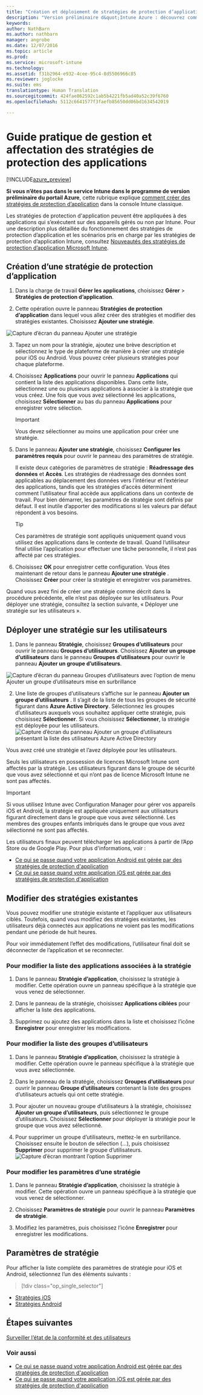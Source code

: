 ```yaml
---
title: "Création et déploiement de stratégies de protection d’application | Version préliminaire d’Intune Azure | Microsoft Docs"
description: "Version préliminaire d&quot;Intune Azure : découvrez comment les stratégies de protection d’application Intune peuvent vous aider à protéger les données utilisées par les applications que vous gérez."
keywords: 
author: NathBarn
ms.author: nathbarn
manager: angrobe
ms.date: 12/07/2016
ms.topic: article
ms.prod: 
ms.service: microsoft-intune
ms.technology: 
ms.assetid: f31b2964-e932-4cee-95c4-8d5506966c85
ms.reviewer: joglocke
ms.suite: ems
translationtype: Human Translation
ms.sourcegitcommit: 424fae862592c1ab5b4221fb5ad40a52c39f6760
ms.openlocfilehash: 5112c6641577f3faefb85650dd06bd1634542019

---
```


# <a name="how-to-create-and-assign-app-protection-policies"></a>Guide pratique de gestion et affectation des stratégies de protection des applications

[!INCLUDE[azure_preview](../includes/azure_preview.md)]

**Si vous n’êtes pas dans le service Intune dans le programme de version préliminaire du portail Azure**, cette rubrique explique [comment créer des stratégies de protection d’application](https://docs.microsoft.com/en-us/intune/deploy-use/create-and-deploy-mobile-app-management-policies-with-microsoft-intune) dans la console Intune classique.

Les stratégies de protection d'application peuvent être appliquées à des applications qui s’exécutent sur des appareils gérés ou non par Intune. Pour une description plus détaillée du fonctionnement des stratégies de protection d’application et les scénarios pris en charge par les stratégies de protection d’application Intune, consultez [Nouveautés des stratégies de protection d’application Microsoft Intune](what-is-app-protection-policy.md).

##  <a name="create-an-app-protection-policy"></a>Création d’une stratégie de protection d’application
1.  Dans la charge de travail **Gérer les applications**, choisissez **Gérer** > **Stratégies de protection d’application**.

2.  Cette opération ouvre le panneau **Stratégies de protection d’application** dans lequel vous allez créer des stratégies et modifier des stratégies existantes. Choisissez **Ajouter une stratégie**.

  ![Capture d’écran du panneau Ajouter une stratégie](../media/app-protection-add-policy.png)

3.  Tapez un nom pour la stratégie, ajoutez une brève description et sélectionnez le type de plateforme de manière à créer une stratégie pour iOS ou Android. Vous pouvez créer plusieurs stratégies pour chaque plateforme.

4.  Choisissez **Applications** pour ouvrir le panneau **Applications** qui contient la liste des applications disponibles. Dans cette liste, sélectionnez une ou plusieurs applications à associer à la stratégie que vous créez. Une fois que vous avez sélectionné les applications, choisissez **Sélectionner** au bas du panneau **Applications** pour enregistrer votre sélection.

    > [!IMPORTANT]
    > Vous devez sélectionner au moins une application pour créer une stratégie.

5.  Dans le panneau **Ajouter une stratégie**, choisissez **Configurer les paramètres requis** pour ouvrir le panneau des paramètres de stratégie.

    Il existe deux catégories de paramètres de stratégie : **Réadressage des données** et **Accès**.  Les stratégies de réadressage des données sont applicables au déplacement des données vers l’intérieur et l’extérieur des applications, tandis que les stratégies d’accès déterminent comment l’utilisateur final accède aux applications dans un contexte de travail.
    Pour bien démarrer, les paramètres de stratégie sont définis par défaut. Il est inutile d’apporter des modifications si les valeurs par défaut répondent à vos besoins.

    > [!TIP]
    > Ces paramètres de stratégie sont appliqués uniquement quand vous utilisez des applications dans le contexte de travail.  Quand l’utilisateur final utilise l’application pour effectuer une tâche personnelle, il n’est pas affecté par ces stratégies.



6.  Choisissez **OK** pour enregistrer cette configuration. Vous êtes maintenant de retour dans le panneau **Ajouter une stratégie** . Choisissez **Créer** pour créer la stratégie et enregistrer vos paramètres.


Quand vous avez fini de créer une stratégie comme décrit dans la procédure précédente, elle n’est pas déployée sur les utilisateurs. Pour déployer une stratégie, consultez la section suivante, « Déployer une stratégie sur les utilisateurs ».

## <a name="deploy-a-policy-to-users"></a>Déployer une stratégie sur les utilisateurs

1.  Dans le panneau **Stratégie**, choisissez **Groupes d’utilisateurs** pour ouvrir le panneau **Groupes d’utilisateurs**. Choisissez **Ajouter un groupe d’utilisateurs** dans le panneau **Groupes d’utilisateurs** pour ouvrir le panneau **Ajouter un groupe d’utilisateurs**.

  ![Capture d’écran du panneau Groupes d’utilisateurs avec l’option de menu Ajouter un groupe d’utilisateurs mise en surbrillance](../media/app-protection-policy-add-users.png)

2.  Une liste de groupes d’utilisateurs s’affiche sur le panneau **Ajouter un groupe d’utilisateurs** . Il s’agit de la liste de tous les groupes de sécurité figurant dans **Azure Active Directory**. Sélectionnez les groupes d’utilisateurs auxquels vous souhaitez appliquer cette stratégie, puis choisissez **Sélectionner**. Si vous choisissez **Sélectionner**, la stratégie est déployée pour les utilisateurs.
  ![Capture d’écran du panneau Ajouter un groupe d’utilisateurs présentant la liste des utilisateurs Azure Active Directory](../media/azure-ad-user-group-list.png)

Vous avez créé une stratégie et l’avez déployée pour les utilisateurs.

Seuls les utilisateurs en possession de licences Microsoft Intune sont affectés par la stratégie. Les utilisateurs figurant dans le groupe de sécurité que vous avez sélectionné et qui n’ont pas de licence Microsoft Intune ne sont pas affectés.

>[!IMPORTANT]
> Si vous utilisez Intune avec Configuration Manager pour gérer vos appareils iOS et Android, la stratégie est appliquée uniquement aux utilisateurs figurant directement dans le groupe que vous avez sélectionné. Les membres des groupes enfants imbriqués dans le groupe que vous avez sélectionné ne sont pas affectés.

Les utilisateurs finaux peuvent télécharger les applications à partir de l’App Store ou de Google Play. Pour plus d'informations, voir :
* [Ce qui se passe quand votre application Android est gérée par des stratégies de protection d'application](app-protection-enabled-android-apps.md)
* [Ce qui se passe quand votre application iOS est gérée par des stratégies de protection d'application](app-protection-enabled-ios-apps.md)

##  <a name="change-existing-policies"></a>Modifier des stratégies existantes
Vous pouvez modifier une stratégie existante et l’appliquer aux utilisateurs ciblés. Toutefois, quand vous modifiez des stratégies existantes, les utilisateurs déjà connectés aux applications ne voient pas les modifications pendant une période de huit heures.

Pour voir immédiatement l’effet des modifications, l’utilisateur final doit se déconnecter de l’application et se reconnecter.

### <a name="to-change-the-list-of-apps-associated-with-the-policy"></a>Pour modifier la liste des applications associées à la stratégie

1.  Dans le panneau **Stratégie d’application**, choisissez la stratégie à modifier. Cette opération ouvre un panneau spécifique à la stratégie que vous venez de sélectionner.

2.  Dans le panneau de la stratégie, choisissez **Applications ciblées** pour afficher la liste des applications.

3.  Supprimez ou ajoutez des applications dans la liste et choisissez l’icône **Enregistrer** pour enregistrer les modifications.

### <a name="to-change-the-list-of-user-groups"></a>Pour modifier la liste des groupes d’utilisateurs

1.  Dans le panneau **Stratégie d’application**, choisissez la stratégie à modifier. Cette opération ouvre le panneau spécifique à la stratégie que vous avez sélectionnée.

2.  Dans le panneau de la stratégie, choisissez **Groupes d’utilisateurs** pour ouvrir le panneau **Groupe d’utilisateurs** contenant la liste des groupes d’utilisateurs actuels qui ont cette stratégie.

3.  Pour ajouter un nouveau groupe d’utilisateurs à la stratégie, choisissez **Ajouter un groupe d’utilisateurs**, puis sélectionnez le groupe d’utilisateurs. Choisissez **Sélectionner** pour déployer la stratégie pour le groupe que vous avez sélectionné.

4.  Pour supprimer un groupe d’utilisateurs, mettez-le en surbrillance. Choisissez ensuite le bouton de sélection (...), puis choisissez **Supprimer** pour supprimer le groupe d’utilisateurs.
  ![Capture d’écran montrant l’option Supprimer](../media/app-protection-policy-delete-user.png)

### <a name="to-change-policy-settings"></a>Pour modifier les paramètres d’une stratégie

1.  Dans le panneau **Stratégie d’application**, choisissez la stratégie à modifier. Cette opération ouvre un panneau spécifique à la stratégie que vous venez de sélectionner.


2.  Choisissez **Paramètres de stratégie** pour ouvrir le panneau **Paramètres de stratégie**.

3.  Modifiez les paramètres, puis choisissez l’icône **Enregistrer** pour enregistrer les modifications.

## <a name="policy-settings"></a>Paramètres de stratégie
Pour afficher la liste complète des paramètres de stratégie pour iOS et Android, sélectionnez l’un des éléments suivants :

> [!div class="op_single_selector"]
- [Stratégies iOS](ios-app-protection-policy-settings.md)
- [Stratégies Android](android-app-protection-policy-settings.md)

## <a name="next-steps"></a>Étapes suivantes
[Surveiller l’état de la conformité et des utilisateurs](monitor-app-protection-policies-with-microsoft-intune.md)

### <a name="see-also"></a>Voir aussi
* [Ce qui se passe quand votre application Android est gérée par des stratégies de protection d'application](app-protection-enabled-android-apps.md)
* [Ce qui se passe quand votre application iOS est gérée par des stratégies de protection d'application](app-protection-enabled-ios-apps.md)



<!--HONumber=Feb17_HO1-->


